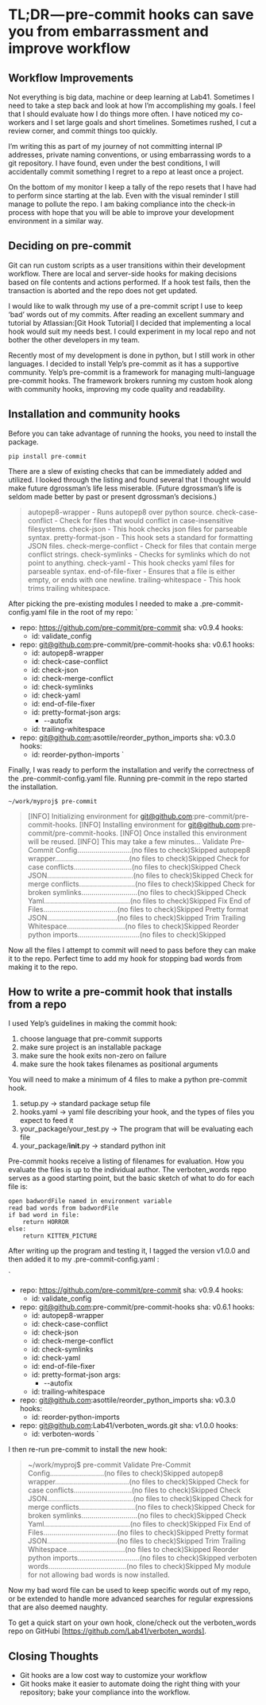 # TL;DR — pre-commit hooks can save you from embarrassment and improve workflow

## Workflow Improvements
Not everything is big data, machine or deep learning at Lab41. Sometimes I need to take a step back and look at how I’m accomplishing my goals. I feel that I should evaluate how I do things more often. I have noticed my co-workers and I set large goals and short timelines. Sometimes rushed, I cut a review corner, and commit things too quickly.  

I’m writing this as part of my journey of not committing internal IP addresses, private naming conventions, or using embarrassing words to a git repository. I have found, even under the best conditions, I will accidentally commit something I regret to a repo at least once a project.  

On the bottom of my monitor I keep a tally of the repo resets that I have had to perform since starting at the lab. Even with the visual reminder I still manage to pollute the repo. I am baking compliance into the check-in process with hope that you will be able to improve your development environment in a similar way.  

## Deciding on pre-commit
Git can run custom scripts as a user transitions within their development workflow. There are local and server-side hooks for making decisions based on file contents and actions performed. If a hook test fails, then the transaction is aborted and the repo does not get updated.  

I would like to walk through my use of a pre-commit script I use to keep ‘bad’ words out of my commits. After reading an excellent summary and tutorial by Atlassian:[Git Hook Tutorial] I decided that implementing a local hook would suit my needs best. I could experiment in my local repo and not bother the other developers in my team.  

Recently most of my development is done in python, but I still work in other languages. I decided to install Yelp’s pre-commit as it has a supportive community. Yelp’s pre-commit is a framework for managing multi-language pre-commit hooks. The framework brokers running my custom hook along with community hooks, improving my code quality and readability.  

## Installation and community hooks
Before you can take advantage of running the hooks, you need to install the package.

`pip install pre-commit`  

There are a slew of existing checks that can be immediately added and utilized. I looked through the listing and found several that I thought would make future dgrossman’s life less miserable. (Future dgrossman’s life is seldom made better by past or present dgrossman’s decisions.)  

>autopep8-wrapper - Runs autopep8 over python source.
>check-case-conflict - Check for files that would conflict in case-insensitive filesystems.
>check-json - This hook checks json files for parseable syntax.
>pretty-format-json - This hook sets a standard for formatting JSON files.
>check-merge-conflict - Check for files that contain merge conflict strings.
>check-symlinks - Checks for symlinks which do not point to anything.
>check-yaml - This hook checks yaml files for parseable syntax.
>end-of-file-fixer - Ensures that a file is either empty, or ends with one newline.
>trailing-whitespace - This hook trims trailing whitespace.  


After picking the pre-existing modules I needed to make a .pre-commit-config.yaml file in the root of my repo:
`
-   repo: https://github.com/pre-commit/pre-commit
    sha: v0.9.4
    hooks:
    -   id: validate_config
-   repo: git@github.com:pre-commit/pre-commit-hooks
    sha: v0.6.1
    hooks:
    -   id: autopep8-wrapper
    -   id: check-case-conflict
    -   id: check-json
    -   id: check-merge-conflict
    -   id: check-symlinks
    -   id: check-yaml
    -   id: end-of-file-fixer
    -   id: pretty-format-json
        args:
        - --autofix
    -   id: trailing-whitespace
-   repo: git@github.com:asottile/reorder_python_imports
    sha: v0.3.0
    hooks:
    -   id: reorder-python-imports
`  

Finally, I was ready to perform the installation and verify the correctness of the .pre-commit-config.yaml file. Running pre-commit in the repo started the installation.  

`~/work/myproj$ pre-commit`
>[INFO] Initializing environment for git@github.com:pre-commit/pre-commit-hooks.
>[INFO] Installing environment for git@github.com:pre-commit/pre-commit-hooks.
>[INFO] Once installed this environment will be reused.
>[INFO] This may take a few minutes…
>Validate Pre-Commit Config………………………(no files to check)Skipped
>autopep8 wrapper……………………………….(no files to check)Skipped
>Check for case conflicts………………………..(no files to check)Skipped
>Check JSON…………………………………….(no files to check)Skipped
>Check for merge conflicts……………………….(no files to check)Skipped
>Check for broken symlinks……………………….(no files to check)Skipped
>Check Yaml…………………………………….(no files to check)Skipped
>Fix End of Files……………………………….(no files to check)Skipped
>Pretty format JSON……………………………..(no files to check)Skipped
>Trim Trailing Whitespace………………………..(no files to check)Skipped
>Reorder python imports………………………….(no files to check)Skipped

Now all the files I attempt to commit will need to pass before they can make it to the repo. Perfect time to add my hook for stopping bad words from making it to the repo.  

## How to write a pre-commit hook that installs from a repo

I used Yelp’s guidelines in making the commit hook:

1. choose language that pre-commit supports
1. make sure project is an installable package
1. make sure the hook exits non-zero on failure
1. make sure the hook takes filenames as positional arguments

You will need to make a minimum of 4 files to make a python pre-commit hook.  

1. setup.py -> standard package setup file
1. hooks.yaml -> yaml file describing your hook, and the types of files you expect to feed it
1. your_package/your_test.py -> The program that will be evaluating each file
1. your_package/__init__.py -> standard python init

Pre-commit hooks receive a listing of filenames for evaluation. How you evaluate the files is up to the individual author. The verboten_words repo serves as a good starting point, but the basic sketch of what to do for each file is:  

```pyton
open badwordFile named in environment variable
read bad words from badwordFile
if bad word in file:
    return HORROR
else:
    return KITTEN_PICTURE
```

After writing up the program and testing it, I tagged the version v1.0.0 and then added it to my .pre-commit-config.yaml :  


`
-   repo: https://github.com/pre-commit/pre-commit
    sha: v0.9.4
    hooks:
    -   id: validate_config
-   repo: git@github.com:pre-commit/pre-commit-hooks
    sha: v0.6.1
    hooks:
    -   id: autopep8-wrapper
    -   id: check-case-conflict
    -   id: check-json
    -   id: check-merge-conflict
    -   id: check-symlinks
    -   id: check-yaml
    -   id: end-of-file-fixer
    -   id: pretty-format-json
        args:
        - --autofix
    -   id: trailing-whitespace
-   repo: git@github.com:asottile/reorder_python_imports
    sha: v0.3.0
    hooks:
    -   id: reorder-python-imports
-   repo: git@github.com:Lab41/verboten_words.git
    sha: v1.0.0
    hooks:
    -   id: verboten-words
`

I then re-run pre-commit to install the new hook:  

>~/work/myproj$ pre-commit
>Validate Pre-Commit Config………………………(no files to check)Skipped
>autopep8 wrapper……………………………….(no files to check)Skipped
>Check for case conflicts………………………..(no files to check)Skipped
>Check JSON…………………………………….(no files to check)Skipped
>Check for merge conflicts……………………….(no files to check)Skipped
>Check for broken symlinks……………………….(no files to check)Skipped
>Check Yaml…………………………………….(no files to check)Skipped
>Fix End of Files……………………………….(no files to check)Skipped
>Pretty format JSON……………………………..(no files to check)Skipped
>Trim Trailing Whitespace………………………..(no files to check)Skipped
>Reorder python imports………………………….(no files to check)Skipped
>verboten words…………………………………(no files to check)Skipped
>My module for not allowing bad words is now installed.

Now my bad word file can be used to keep specific words out of my repo, or be extended to handle more advanced searches for regular expressions that are also deemed naughty.  

To get a quick start on your own hook, clone/check out the verboten_words repo on GitHubi [https://github.com/Lab41/verboten_words]. 

## Closing Thoughts
* Git hooks are a low cost way to customize your workflow
* Git hooks make it easier to automate doing the right thing with your repository; bake your compliance into the workflow.
